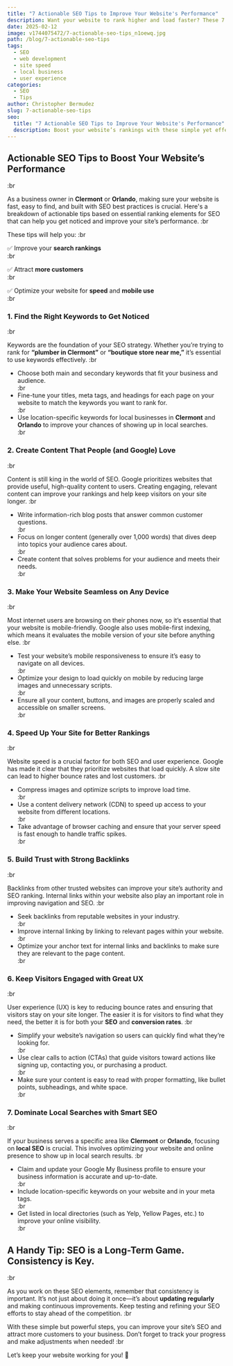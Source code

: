 ```yaml
---
title: "7 Actionable SEO Tips to Improve Your Website's Performance"
description: Want your website to rank higher and load faster? These 7 SEO tips will help you improve site speed, user experience, and search visibility.
date: 2025-02-12
image: v1744075472/7-actionable-seo-tips_n1oewq.jpg
path: /blog/7-actionable-seo-tips
tags:
  - SEO
  - web development
  - site speed
  - local business
  - user experience
categories:
  - SEO
  - Tips
author: Christopher Bermudez
slug: 7-actionable-seo-tips
seo:
  title: "7 Actionable SEO Tips to Improve Your Website's Performance"
  description: Boost your website’s rankings with these simple yet effective SEO strategies focused on speed, content, and user experience.
---
```


## **Actionable SEO Tips to Boost Your Website’s Performance**

:br

As a business owner in **Clermont** or **Orlando**, making sure your website is fast, easy to find, and built with SEO best practices is crucial. Here's a breakdown of actionable tips based on essential ranking elements for SEO that can help you get noticed and improve your site’s performance.
:br

These tips will help you:
:br

✅ Improve your **search rankings**  
:br

✅ Attract **more customers**  
:br

✅ Optimize your website for **speed** and **mobile use**  
:br

### **1. Find the Right Keywords to Get Noticed**

:br

Keywords are the foundation of your SEO strategy. Whether you’re trying to rank for **“plumber in Clermont”** or **“boutique store near me,”** it’s essential to use keywords effectively.
:br

- Choose both main and secondary keywords that fit your business and audience.  
:br
- Fine-tune your titles, meta tags, and headings for each page on your website to match the keywords you want to rank for.  
:br
- Use location-specific keywords for local businesses in **Clermont** and **Orlando** to improve your chances of showing up in local searches.  
:br

### **2. Create Content That People (and Google) Love**

:br

Content is still king in the world of SEO. Google prioritizes websites that provide useful, high-quality content to users. Creating engaging, relevant content can improve your rankings and help keep visitors on your site longer.
:br

- Write information-rich blog posts that answer common customer questions.  
:br
- Focus on longer content (generally over 1,000 words) that dives deep into topics your audience cares about.  
:br
- Create content that solves problems for your audience and meets their needs.  
:br

### **3. Make Your Website Seamless on Any Device**

:br

Most internet users are browsing on their phones now, so it’s essential that your website is mobile-friendly. Google also uses mobile-first indexing, which means it evaluates the mobile version of your site before anything else.
:br

- Test your website’s mobile responsiveness to ensure it’s easy to navigate on all devices.  
:br
- Optimize your design to load quickly on mobile by reducing large images and unnecessary scripts.  
:br
- Ensure all your content, buttons, and images are properly scaled and accessible on smaller screens.  
:br

### **4. Speed Up Your Site for Better Rankings**

:br

Website speed is a crucial factor for both SEO and user experience. Google has made it clear that they prioritize websites that load quickly. A slow site can lead to higher bounce rates and lost customers.
:br

- Compress images and optimize scripts to improve load time.  
:br
- Use a content delivery network (CDN) to speed up access to your website from different locations.  
:br
- Take advantage of browser caching and ensure that your server speed is fast enough to handle traffic spikes.  
:br

### **5. Build Trust with Strong Backlinks**

:br

Backlinks from other trusted websites can improve your site’s authority and SEO ranking. Internal links within your website also play an important role in improving navigation and SEO.
:br

- Seek backlinks from reputable websites in your industry.  
:br
- Improve internal linking by linking to relevant pages within your website.  
:br
- Optimize your anchor text for internal links and backlinks to make sure they are relevant to the page content.  
:br

### **6. Keep Visitors Engaged with Great UX**

:br

User experience (UX) is key to reducing bounce rates and ensuring that visitors stay on your site longer. The easier it is for visitors to find what they need, the better it is for both your **SEO** and **conversion rates**.
:br

- Simplify your website’s navigation so users can quickly find what they’re looking for.  
:br
- Use clear calls to action (CTAs) that guide visitors toward actions like signing up, contacting you, or purchasing a product.  
:br
- Make sure your content is easy to read with proper formatting, like bullet points, subheadings, and white space.  
:br

### **7. Dominate Local Searches with Smart SEO**

:br

If your business serves a specific area like **Clermont** or **Orlando**, focusing on **local SEO** is crucial. This involves optimizing your website and online presence to show up in local search results.
:br

- Claim and update your Google My Business profile to ensure your business information is accurate and up-to-date.  
:br
- Include location-specific keywords on your website and in your meta tags.  
:br
- Get listed in local directories (such as Yelp, Yellow Pages, etc.) to improve your online visibility.  
:br

## **A Handy Tip: SEO is a Long-Term Game. Consistency is Key.**

:br

As you work on these SEO elements, remember that consistency is important. It’s not just about doing it once—it’s about **updating regularly** and making continuous improvements. Keep testing and refining your SEO efforts to stay ahead of the competition.
:br

With these simple but powerful steps, you can improve your site’s SEO and attract more customers to your business. Don’t forget to track your progress and make adjustments when needed!
:br

Let’s keep your website working for you! 💪
